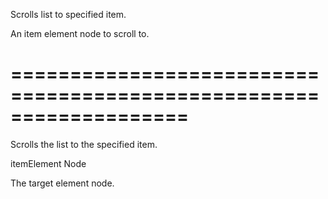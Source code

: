 <!--**
/*-------------------------------------------
    Auto-generated file. Do not modify.
-------------------------------------------

**-->
<!--d-->
Scrolls list to specified item.
<!--/d-->
<!--p1d-->An item element node to scroll to.<!--/p1d-->
===================================================================
===================================================================

<!--shortDescription-->
Scrolls the list to the specified item.
<!--/shortDescription-->

<!--paramName1-->itemElement<!--/paramName1-->
<!--paramType1-->Node<!--/paramType1-->
<!--paramDescription1-->
The target element node.
<!--/paramDescription1-->

<!--fullDescription-->

<!--/fullDescription-->